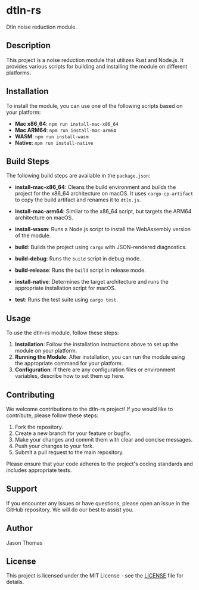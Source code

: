 # dtln-rs

Dtln noise reduction module.

## Description

This project is a noise reduction module that utilizes Rust and Node.js. It provides various scripts for building and installing the module on different platforms.

## Installation

To install the module, you can use one of the following scripts based on your platform:

- **Mac x86_64**: `npm run install-mac-x86_64`
- **Mac ARM64**: `npm run install-mac-arm64`
- **WASM**: `npm run install-wasm`
- **Native**: `npm run install-native`

## Build Steps

The following build steps are available in the `package.json`:

- **install-mac-x86_64**: Cleans the build environment and builds the project for the x86_64 architecture on macOS. It uses `cargo-cp-artifact` to copy the build artifact and renames it to `dtln.js`.

- **install-mac-arm64**: Similar to the x86_64 script, but targets the ARM64 architecture on macOS.

- **install-wasm**: Runs a Node.js script to install the WebAssembly version of the module.

- **build**: Builds the project using `cargo` with JSON-rendered diagnostics.

- **build-debug**: Runs the `build` script in debug mode.

- **build-release**: Runs the `build` script in release mode.

- **install-native**: Determines the target architecture and runs the appropriate installation script for macOS.

- **test**: Runs the test suite using `cargo test`.

## Usage

To use the dtln-rs module, follow these steps:

1. **Installation**: Follow the installation instructions above to set up the module on your platform.
2. **Running the Module**: After installation, you can run the module using the appropriate command for your platform.
3. **Configuration**: If there are any configuration files or environment variables, describe how to set them up here.

## Contributing

We welcome contributions to the dtln-rs project! If you would like to contribute, please follow these steps:

1. Fork the repository.
2. Create a new branch for your feature or bugfix.
3. Make your changes and commit them with clear and concise messages.
4. Push your changes to your fork.
5. Submit a pull request to the main repository.

Please ensure that your code adheres to the project's coding standards and includes appropriate tests.

## Support

If you encounter any issues or have questions, please open an issue in the GitHub repository. We will do our best to assist you.

## Author

Jason Thomas

## License

This project is licensed under the MIT License - see the [LICENSE](LICENSE) file for details.
